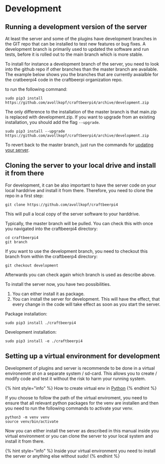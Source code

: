 # Development

## Running a development version of the server

At least the server and some of the plugins have development branches in the GIT repo that can be installed to test new features or bug fixes. A development branch is primarily used to updated the software and run tests, before it is rolled out to the main branch which is more stable.

To install for instance a development branch of the server, you need to look into the github repo if other branches than the master branch are available. The example below shows you the branches that are currently avaialble for the cratbeerpi4 code in the craftbeerpi organization repo.


to run the following command:

```
sudo pip3 install https://github.com/avollkopf/craftbeerpi4/archive/development.zip
```

The only difference to the installation of the master branch is that main.zip is replaced with development.zip. If you want to upgrade from an existing installation, you should add the flag `--upgrade`.

```
sudo pip3 install --upgrade https://github.com/avollkopf/craftbeerpi4/archive/development.zip
```

To revert back to the master branch, just run the commands for [updating your server](server-installation.md#updating-the-server).

## Cloning the server to your local drive and install it from there

For development, it can be also important to have the server code on your local harddrive and install it from there. Therefore, you need to clone the repo in a first step:

```
git clone https://github.com/avollkopf/craftbeerpi4
```

This will pull a local copy of the server software to your harddrive.

Typically, the master branch will be pulled. You can check this with once you navigated into the craftbeerpi4 directory:

```
cd craftbeerpi4
git branch
```

If you want to use the development branch, you need to checkout this branch from within the craftbeerp4 directory:

```
git checkout development
```

Afterwards you can check again which branch is used as describe above.

To install the server now, you have two possibilities. 

1. You can either install it as package.
2. You can install the server for development. This will have the effect, that every change in the code will take effect as soon as you start the server.

Package installation:

```
sudo pip3 install ./craftbeerpi4
```

Development installation:

```
sudo pip3 install -e ./craftbeerpi4
```


## Setting up a virtual environment for development&#x20;

Development of plugins and server is recommende to be done in a virtual environemnt ot on a separate system / sd-card. This allows you to create / modify code and test it without the risk to harm your running system.

{% hint style="info" %} 
How to create virtual env in [Python](https://docs.python.org/3/tutorial/venv.html)
{% endhint %}

If you choose to follow the path of the virtual enviroment, you need to ensure that all relevant python packages for the venv are installen and then you need to run the following commands to activate your venv.

```
python3 -m venv venv
source venv/bin/activate
```

Now you can either install the server as described in this manual inside you virtual environment or you can clone the server to your local system and install it from there.

{% hint style="info" %} 
Inside your virtual environment you need to  install the server or anything else without sudo!
{% endhint %}

